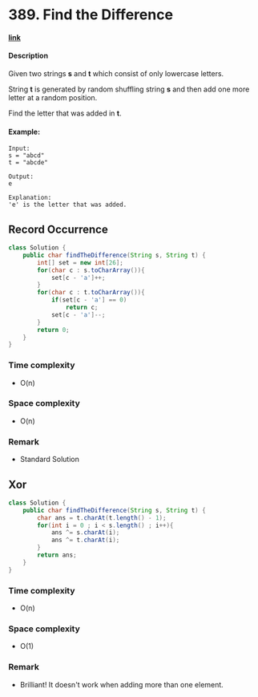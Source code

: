 # 389. Find the Difference

#### [link](https://leetcode.com/problems/find-the-difference/) 

#### Description
Given two strings **s** and **t** which consist of only lowercase letters.

String **t** is generated by random shuffling string **s** and then add one more letter at a random position.

Find the letter that was added in **t**.



#### Example:
```
Input:
s = "abcd"
t = "abcde"

Output:
e

Explanation:
'e' is the letter that was added.
```

## Record Occurrence
```java
class Solution {
    public char findTheDifference(String s, String t) {
        int[] set = new int[26];
        for(char c : s.toCharArray()){
            set[c - 'a']++;
        }
        for(char c : t.toCharArray()){
            if(set[c - 'a'] == 0)
                return c;
            set[c - 'a']--;
        }
        return 0;
    }
}
```

### Time complexity
* O(n)
### Space complexity
* O(n)
### Remark
* Standard Solution

## Xor
```java
class Solution {
    public char findTheDifference(String s, String t) {
        char ans = t.charAt(t.length() - 1);
        for(int i = 0 ; i < s.length() ; i++){
            ans ^= s.charAt(i);
            ans ^= t.charAt(i);
        }
        return ans;
    }
}
```

### Time complexity
* O(n)
### Space complexity
* O(1)
### Remark
* Brilliant! It doesn't work when adding more than one element.